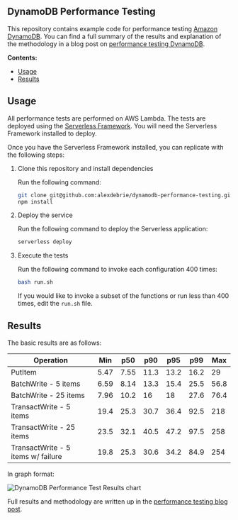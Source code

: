 ## DynamoDB Performance Testing

This repository contains example code for performance testing [Amazon DynamoDB](https://aws.amazon.com/dynamodb/). You can find a full summary of the results and explanation of the methodology in a blog post on [performance testing DynamoDB](https://www.alexdebrie.com/posts/dynamodb-transactions-performance/).

**Contents:**

- [Usage](#usage)
- [Results](#results)

## Usage

All performance tests are performed on AWS Lambda. The tests are deployed using the [Serverless Framework](https://github.com/serverless/serverless). You will need the Serverless Framework installed to deploy.

Once you have the Serverless Framework installed, you can replicate with the following steps:

1. Clone this repository and install dependencies

    Run the following command:

    ```bash
    git clone git@github.com:alexdebrie/dynamodb-performance-testing.git && cd dynamodb-performance-testing
    npm install
    ```

2. Deploy the service

    Run the following command to deploy the Serverless application:

    ```bash
    serverless deploy
    ```

3. Execute the tests

    Run the following command to invoke each configuration 400 times:

    ```bash
    bash run.sh
    ```

    If you would like to invoke a subset of the functions or run less than 400 times, edit the `run.sh` file.

## Results

The basic results are as follows:

| Operation                          | Min     | p50  | p90  | p95  | p99  | Max     |
|------------------------------------|---------|------|------|------|------|---------|
| PutItem                            | 5.47    | 7.55 | 11.3 | 13.2 | 16.2 | 29      |
| BatchWrite - 5 items               | 6.59    | 8.14 | 13.3 | 15.4 | 25.5 | 56.8    |
| BatchWrite - 25 items              | 7.96    | 10.2 | 16   | 18   | 27.6 | 76.4    |
| TransactWrite - 5 items            | 19.4    | 25.3 | 30.7 | 36.4 | 92.5 | 218     |
| TransactWrite - 25 items           | 23.5    | 32.1 | 40.5 | 47.2 | 97.5 | 258     |
| TransactWrite - 5 items w/ failure | 19.8    | 25.3 | 30.6 | 34.2 | 84.9 | 254     |

In graph format:

![DynamoDB Performance Test Results chart](https://user-images.githubusercontent.com/6509926/74391973-4afcc200-4dcb-11ea-9d87-b7a80e36f442.png)

Full results and methodology are written up in the [performance testing blog post](https://www.alexdebrie.com/posts/dynamodb-transactions-performance/).